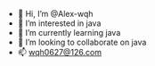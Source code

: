 - 👋 Hi, I’m @Alex-wqh
- 👀 I’m interested in java
- 🌱 I’m currently learning java
- 💞️ I’m looking to collaborate on java
- 📫 wqh0627@126.com

<!---
Alex-wqh/Alex-wqh is a ✨ special ✨ repository because its `README.md` (this file) appears on your GitHub profile.
You can click the Preview link to take a look at your changes.
--->
